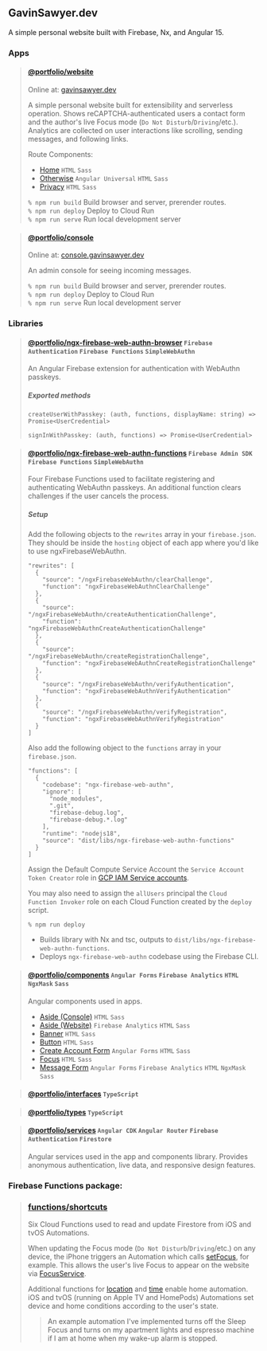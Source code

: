 ## GavinSawyer.dev
A simple personal website built with Firebase, Nx, and Angular 15.
### Apps
> #### [@portfolio/website](apps/website)
> 
> Online at: [gavinsawyer.dev](https://gavinsawyer.dev)
> 
> A simple personal website built for extensibility and serverless operation. Shows reCAPTCHA-authenticated users a contact form and the author's live Focus mode (`Do Not Disturb`/`Driving`/etc.). Analytics are collected on user interactions like scrolling, sending messages, and following links.
> 
> Route Components:
> - [Home](apps/website/src/app/routeComponents/home) `HTML` `Sass`
> - [Otherwise](apps/website/src/app/routeComponents/otherwise) `Angular Universal` `HTML` `Sass`
> - [Privacy](apps/website/src/app/routeComponents/privacy) `HTML` `Sass`
>
> `% npm run build` Build browser and server, prerender routes. \
> `% npm run deploy` Deploy to Cloud Run \
> `% npm run serve` Run local development server

> #### [@portfolio/console](apps/console)
>
> Online at: [console.gavinsawyer.dev](https://console.gavinsawyer.dev)
>
> An admin console for seeing incoming messages.
>
> `% npm run build` Build browser and server, prerender routes. \
> `% npm run deploy` Deploy to Cloud Run \
> `% npm run serve` Run local development server
### Libraries
> #### [@portfolio/ngx-firebase-web-authn-browser](libs/ngx-firebase-web-authn-browser) `Firebase Authentication` `Firebase Functions` `SimpleWebAuthn`
>
> An Angular Firebase extension for authentication with WebAuthn passkeys.
> 
> ##### Exported methods
>
> `createUserWithPasskey: (auth, functions, displayName: string) => Promise<UserCredential>`
> 
> `signInWithPasskey: (auth, functions) => Promise<UserCredential>`

> #### [@portfolio/ngx-firebase-web-authn-functions](libs/ngx-firebase-web-authn-functions) `Firebase Admin SDK` `Firebase Functions` `SimpleWebAuthn`
> Four Firebase Functions used to facilitate registering and authenticating WebAuthn passkeys. An additional function clears challenges if the user cancels the process.
> ##### Setup
> Add the following objects to the `rewrites` array in your `firebase.json`. They should be inside the `hosting` object of each app where you'd like to use ngxFirebaseWebAuthn.
> ```
> "rewrites": [
>   {
>     "source": "/ngxFirebaseWebAuthn/clearChallenge",
>     "function": "ngxFirebaseWebAuthnClearChallenge"
>   },
>   {
>     "source": "/ngxFirebaseWebAuthn/createAuthenticationChallenge",
>     "function": "ngxFirebaseWebAuthnCreateAuthenticationChallenge"
>   },
>   {
>     "source": "/ngxFirebaseWebAuthn/createRegistrationChallenge",
>     "function": "ngxFirebaseWebAuthnCreateRegistrationChallenge"
>   },
>   {
>     "source": "/ngxFirebaseWebAuthn/verifyAuthentication",
>     "function": "ngxFirebaseWebAuthnVerifyAuthentication"
>   },
>   {
>     "source": "/ngxFirebaseWebAuthn/verifyRegistration",
>     "function": "ngxFirebaseWebAuthnVerifyRegistration"
>   }
> ]
> ```
> Also add the following object to the `functions` array in your `firebase.json`.
> ```
> "functions": [
>   {
>     "codebase": "ngx-firebase-web-authn",
>     "ignore": [
>       "node_modules",
>       ".git",
>       "firebase-debug.log",
>       "firebase-debug.*.log"
>     ],
>     "runtime": "nodejs18",
>     "source": "dist/libs/ngx-firebase-web-authn-functions"
>   }
> ]
> ```
> Assign the Default Compute Service Account the `Service Account Token Creator` role in [GCP IAM Service accounts](https://console.cloud.google.com/iam-admin/serviceaccounts).
> 
> You may also need to assign the `allUsers` principal the `Cloud Function Invoker` role on each Cloud Function created by the `deploy` script. 
>
> `% npm run deploy`
> - Builds library with Nx and tsc, outputs to `dist/libs/ngx-firebase-web-authn-functions`.
> - Deploys `ngx-firebase-web-authn` codebase using the Firebase CLI.

> #### [@portfolio/components](libs/components) `Angular Forms` `Firebase Analytics` `HTML` `NgxMask` `Sass`
>
> Angular components used in apps.
> - [Aside (Console)](libs/components/src/lib/aside-console) `HTML` `Sass`
> - [Aside (Website)](libs/components/src/lib/aside-website) `Firebase Analytics` `HTML` `Sass`
> - [Banner](libs/components/src/lib/banner) `HTML` `Sass`
> - [Button](libs/components/src/lib/button) `HTML` `Sass`
> - [Create Account Form](libs/components/src/lib/create-account-form) `Angular Forms` `HTML` `Sass`
> - [Focus](libs/components/src/lib/focus) `HTML` `Sass`
> - [Message Form](libs/components/src/lib/message-form) `Angular Forms` `Firebase Analytics` `HTML` `NgxMask` `Sass`

> #### [@portfolio/interfaces](libs/interfaces) `TypeScript`

> #### [@portfolio/types](libs/types) `TypeScript`

> #### [@portfolio/services](libs/services) `Angular CDK` `Angular Router` `Firebase Authentication` `Firestore`
>
> Angular services used in the app and components library. Provides anonymous authentication, live data, and responsive design features.
### Firebase Functions package:
> ### [functions/shortcuts](functions/shortcuts)
> Six Cloud Functions used to read and update Firestore from iOS and tvOS Automations.
>
> When updating the Focus mode (`Do Not Disturb`/`Driving`/etc.) on any device, the iPhone triggers an Automation which calls [setFocus](functions/shortcuts/focus/set.js), for example. This allows the user's live Focus to appear on the website via [FocusService](libs/services/src/lib/focus.service.ts).
>
> Additional functions for [location](functions/shortcuts/location) and [time](functions/shortcuts/time) enable home automation. iOS and tvOS (running on Apple TV and HomePods) Automations set device and home conditions according to the user's state.
>
> > An example automation I've implemented turns off the Sleep Focus and turns on my apartment lights and espresso machine if I am at home when my wake-up alarm is stopped.
